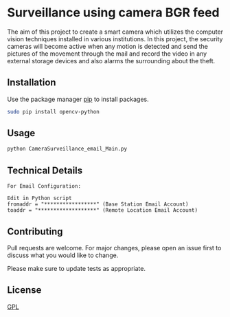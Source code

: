 # Surveillance using camera BGR feed

The aim of this project to create a smart camera which utilizes the computer vision techniques installed in various institutions. In this project, the security cameras will become active when any motion is detected and send the pictures of the movement through the mail and record the video in any external storage devices and also alarms the surrounding about the theft.

## Installation

Use the package manager [pip](https://pip.pypa.io/en/stable/) to install packages.

```bash
sudo pip install opencv-python
```

## Usage

```bash
python CameraSurveillance_email_Main.py
```

## Technical Details
```text
For Email Configuration:

Edit in Python script
fromaddr = "*****************" (Base Station Email Account)
toaddr = "*******************" (Remote Location Email Account)
```

## Contributing
Pull requests are welcome. For major changes, please open an issue first to discuss what you would like to change.

Please make sure to update tests as appropriate.

## License
[GPL](https://github.com/ashutoshraj/CameraSurveillance/blob/master/LICENSE)
